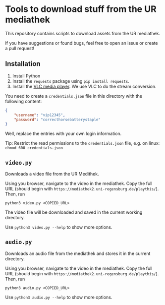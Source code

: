 # Tools to download stuff from the UR mediathek

This repository contains scripts to download assets from the UR mediathek.

If you have suggestions or found bugs, feel free to open an issue or create a pull request!

## Installation

1. Install Python
2. Install the `requests` package using `pip install requests`.
3. Install the [VLC media player](https://www.videolan.org/vlc/). We use VLC to do the stream conversion.

You need to create a `credentials.json` file in this directory with the following content:

``` json
{
    "username": "vip12345",
    "password": "correcthorsebatterystaple"
}
```

Well, replace the entries with your own login information.

Tip: Restrict the read permissions to the `credentials.json` file, e.g. on linux: `chmod 600 credentials.json`

## `video.py`

Downloads a video file from the UR Medithek.

Using you browser, navigate to the video in the mediathek. Copy the full URL (should begin with `https://mediathek2.uni-regensburg.de/playthis/`). Then, run

    python3 video.py <COPIED_URL>

The video file will be downloaded and saved in the current working directory.

Use `python3 video.py --help` to show more options.

## `audio.py`

Downloads an audio file from the mediathek and stores it in the current directory.

Using you browser, navigate to the video in the mediathek. Copy the full URL (should begin with `https://mediathek2.uni-regensburg.de/playthis/`). Then, run

    python3 audio.py <COPIED_URL>

Use `python3 audio.py --help` to show more options.
